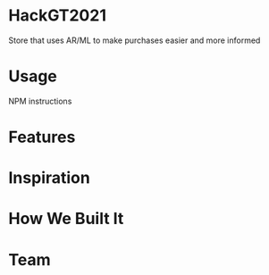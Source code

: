 # HackGT2021

Store that uses AR/ML to make purchases easier and more informed


# Usage

NPM instructions

# Features

# Inspiration


# How We Built It



# Team

